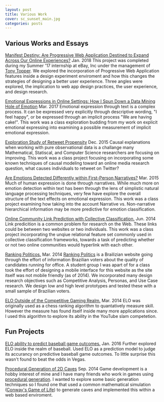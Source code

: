 ```yaml
---
layout: post
title: Various Work
cover: sc_sunset_main.jpg
categories: posts
---
```


## Various Works and Essays

[Manifest Destiny: Are Progressive Web Application Destined to Expand Across Our Online Experiences?](https://medium.com/ebaydesign/manifest-destiny-92cdace24869) Jan. 2018
This project was completed during my Summer '17 internship at eBay, Inc under the management of [Tony Topper](https://www.linkedin.com/in/tonytopper/). We explored the incorporation of Progressive Web Application features inside a design experiment enviroment and how this changes the strategies of designing a better user experience. Three angles were explored, the implication to web app design practices, the user experience, and design research. 

[Emotional Expressions in Online Settings: How I Spun Down a Data Mining Hole of Emotion](https://users.soe.ucsc.edu/~rcompton/Papers/Essays/EmotionalExpressionsinOnlineSettings.pdf) Mar. 2017
Emotional expression through text is a complex process. It can be expressed very explicitly through descriptive wording, "I feel happy", or be expressed through an implicit process "We are having cake!". This work was a class exploration budding from my work on explicit emotional expressing into examining a possible measurement of implicit emotional expression. 

[Exploration Study of Retweet Propensity](https://users.soe.ucsc.edu/~rcompton/Papers/Essays/causalityRetweetPropensity.pdf) Dec. 2015
Causal explanations when working with pure observational data is a challange many Mathematical, Statiscal, and Computer Science researchers are focusing on improving. This work was a class project focusing on incorporating some known techniques of causal modeling toward an online media research question, what causes individuals to retweet on Twitter? 

[Are Emotions Detected Differently within First-Person Narratives?](https://users.soe.ucsc.edu/~rcompton/Papers/Essays/AreEmotionsDetectedDifferently.pdf) Mar. 2015
Much of human expression is done through narratives. While much more on emotion detection within text has been through the lens of simplistic natural language processing techniques, very few have explore the overall structure of the text effects on emotional expression. This work was a class project examining how taking into the account Narrative vs. Non-narrative hierarchical information may be more predictive for emotion classification. 

[Online Community Link Prediction with Collective Classification.](https://users.soe.ucsc.edu/~rcompton/Papers/Essays/OnlineCommunityLinkPredictionwithCollectiveClassification.pdf) Jun. 2014
Link predicition is a common problem for research on the Web. These links could be between two websites or two individuals. This work was a class project incorporating the unqiue relational feature set commonly used in collective classification frameworks, towards a task of predicting whether or not two online communities would hyperlink with each other.

[Ranking Politicos.](https://users.soe.ucsc.edu/~rcompton/Papers/Essays/RankingPoliticos.pdf) Mar. 2014
[Ranking Politics](http://www.politicos.org.br/) is a Brailizian website going through the effort of information Brazilian voters about the quality of candidates running for office. A student group I was apart of for a class took the effort of designing a mobile interface for this website as the site itself was not mobile friendly (as of 2014). We incorporated many design research objectives such as Competitive Analysis, Personas, and Use Case research. We design low and high level prototypes and tested these with a small sample of Brazilian voters.  

[ELO Outside of the Competitive Gaming Realm.](https://users.soe.ucsc.edu/~rcompton/Papers/Essays/ELO%20experiments.pdf) Mar. 2014
ELO was originally used as a chess ranking algorithm to quantatively measure skill. However the measure has found itself inside many more applications since. I used this algorithm to explore its ability in the YouTube slam competetion. 

## Fun Projects
[ELO ability to predict baseball game outcomes.](https://github.com/rcompt/baseball-stats) Jan. 2016
Further explored ELO inside the realm of baseball. Used ELO as a prediction model to judge its accurancy on predictive baseball game outcomes. To little surprise this wasn't found to beat the odds in Vegas.  

[Procedural Generation of 2D Caves](https://users.soe.ucsc.edu/~rcompton/game.html) Sep. 2014
Game development is a hobby interest of mine and I have many friends who work in games using [procedural generation](https://en.wikipedia.org/wiki/Procedural_generation). I wanted to explore some basic generation techniques so I found one that used a common mathematical simulation ([Conway's Game of Life](https://en.wikipedia.org/wiki/Conway%27s_Game_of_Life)) to generate caves and implemented this within a web based enviroment.
